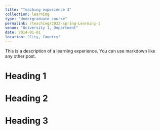 ```yaml
---
title: "Teaching experience 1"
collection: learning
type: "Undergraduate course"
permalink: /teaching/2022-spring-Learning-1
venue: "University 1, Department"
date: 2014-01-01
location: "City, Country"
---
```


This is a description of a learning experience. You can use markdown like any other post.

Heading 1
======

Heading 2
======

Heading 3
======
